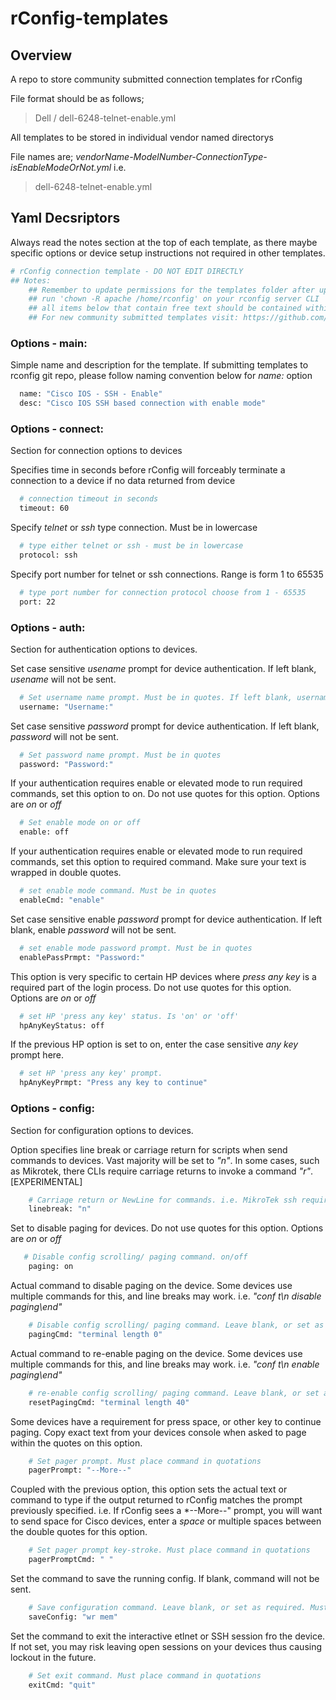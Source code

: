 
# rConfig-templates

## Overview
A repo to store community submitted connection templates for rConfig

File format should be as follows;
> Dell / dell-6248-telnet-enable.yml

All templates to be stored in individual vendor named directorys 

File names are;
*vendorName-ModelNumber-ConnectionType-isEnableModeOrNot.yml*
i.e. 
> dell-6248-telnet-enable.yml



## Yaml Decsriptors

Always read the notes section at the top of each template, as there maybe specific options or device setup instructions not required in other templates.
```sh
# rConfig connection template - DO NOT EDIT DIRECTLY
## Notes: 
    ## Remember to update permissions for the templates folder after uploading new template files.
    ## run 'chown -R apache /home/rconfig' on your rconfig server CLI
    ## all items below that contain free text should be contained within quotation marks " "
    ## For new community submitted templates visit: https://github.com/rconfig/rConfig-templates
```

### Options - main: 
Simple name and description for the template. If submitting templates to rconfig git repo, please follow naming convention below for *name:* option
```sh
  name: "Cisco IOS - SSH - Enable"
  desc: "Cisco IOS SSH based connection with enable mode"
```

### Options - connect: 
Section for connection options to devices

Specifies time in seconds before rConfig will forceably terminate a connection to a device if no data returned from device
```sh
  # connection timeout in seconds
  timeout: 60
```

Specify *telnet* or *ssh* type connection. Must be in lowercase
```sh
  # type either telnet or ssh - must be in lowercase
  protocol: ssh
```

Specify port number for telnet or ssh connections. Range is form 1 to 65535
```sh
  # type port number for connection protocol choose from 1 - 65535
  port: 22
```

### Options - auth: 
Section for authentication options to devices.

Set case sensitive *usename* prompt for device authentication. If left blank, *usename* will not be sent.
```sh
  # Set username name prompt. Must be in quotes. If left blank, username will not be sent.
  username: "Username:"
```

Set case sensitive *password* prompt for device authentication. If left blank, *password* will not be sent.
```sh
  # Set password name prompt. Must be in quotes
  password: "Password:"
```

If your authentication requires enable or elevated mode to run required commands, set this option to on. Do not use quotes for this option. Options are *on* or *off*
```sh
  # Set enable mode on or off
  enable: off
```

If your authentication requires enable or elevated mode to run required commands, set this option to required command. Make sure your text is wrapped in double quotes.
```sh
  # set enable mode command. Must be in quotes
  enableCmd: "enable"
```

Set case sensitive enable *password* prompt for device authentication. If left blank, enable *password* will not be sent.
```sh
  # set enable mode password prompt. Must be in quotes
  enablePassPrmpt: "Password:"
```

This option is very specific to certain HP devices where *press any key* is a required part of the login process. Do not use quotes for this option. Options are *on* or *off*
```sh
  # set HP 'press any key' status. Is 'on' or 'off'
  hpAnyKeyStatus: off
```

If the previous HP option is set to on, enter the case sensitive *any key* prompt here.
```sh
  # set HP 'press any key' prompt. 
  hpAnyKeyPrmpt: "Press any key to continue"  
```
### Options - config: 
Section for configuration options to devices.

Option specifies line break or carriage return for scripts when send commands to devices. Vast majority will be set to *"n"*. In some cases, such as Mikrotek, there CLIs require carriage returns to invoke a command *"r"*. [EXPERIMENTAL]
```sh
	# Carriage return or NewLine for commands. i.e. MikroTek ssh requires \r. Options: 'r' or 'n' (may use rn in future if required)
    linebreak: "n"
```
Set to disable paging for devices. Do not use quotes for this option. Options are *on* or *off*
```sh
   # Disable config scrolling/ paging command. on/off
    paging: on
```

Actual command to disable paging on the device. Some devices use multiple commands for this, and line breaks may work. i.e. *"conf t\n disable paging\end"*
```sh
    # Disable config scrolling/ paging command. Leave blank, or set as required. Must place command in quotations
    pagingCmd: "terminal length 0"
```

Actual command to re-enable paging on the device. Some devices use multiple commands for this, and line breaks may work. i.e. *"conf t\n enable paging\end"*
```sh
    # re-enable config scrolling/ paging command. Leave blank, or set as required. Must place command in quotations
    resetPagingCmd: "terminal length 40"
```

Some devices have a requirement for press space, or other key to continue paging. Copy exact text from your devices console when asked to page within the quotes on this option.
```sh
    # Set pager prompt. Must place command in quotations
    pagerPrompt: "--More--"
```

Coupled with the previous option, this option sets the actual text or command to type if the output returned to rConfig matches the prompt previously specified. i.e. If rConfig sees a *--More--" prompt, you will want to send space for Cisco devices, enter a *space* or multiple spaces between the double quotes for this option.
```sh
    # Set pager prompt key-stroke. Must place command in quotations
    pagerPromptCmd: " "
```

Set the command to save the running config. If blank, command will not be sent.
```sh
    # Save configuration command. Leave blank, or set as required. Must be in quotes
    saveConfig: "wr mem"
```

Set the command to exit the interactive etlnet or SSH session fro the device. If not set, you may risk leaving open sessions on your devices thus causing lockout in the future. 
```sh
    # Set exit command. Must place command in quotations
    exitCmd: "quit"
```
